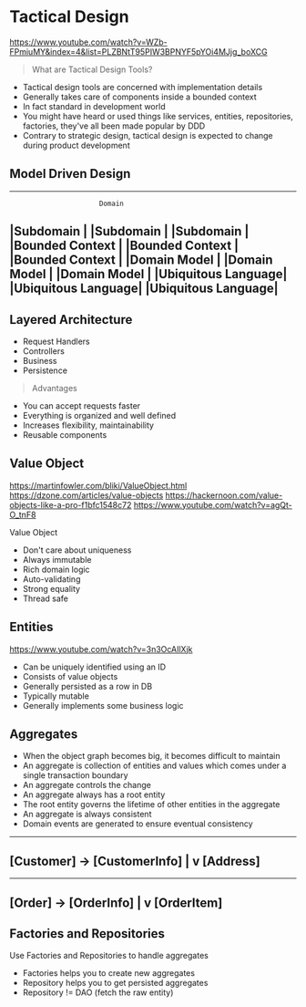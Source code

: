 # Tactical Design

https://www.youtube.com/watch?v=WZb-FPmiuMY&index=4&list=PLZBNtT95PIW3BPNYF5pYOi4MJjg_boXCG

> What are Tactical Design Tools?

- Tactical design tools are concerned with implementation details
- Generally takes care of components inside a bounded context
- In fact standard in development world
- You might have heard or used things like services, entities, repositories, factories, they've all been made popular by DDD
- Contrary to strategic design, tactical design is expected to change during product development

## Model Driven Design

-------------------------------------------------------------------
                          Domain

|Subdomain          |  |Subdomain          |  |Subdomain          |
|Bounded Context    |  |Bounded Context    |  |Bounded Context    |
|Domain Model       |  |Domain Model       |  |Domain Model       |
|Ubiquitous Language|  |Ubiquitous Language|  |Ubiquitous Language|
-------------------------------------------------------------------

## Layered Architecture

- Request Handlers
- Controllers
- Business
- Persistence

> Advantages

- You can accept requests faster
- Everything is organized and well defined
- Increases flexibility, maintainability
- Reusable components

## Value Object

https://martinfowler.com/bliki/ValueObject.html
https://dzone.com/articles/value-objects
https://hackernoon.com/value-objects-like-a-pro-f1bfc1548c72
https://www.youtube.com/watch?v=agQt-O_tnF8

Value Object

- Don't care about uniqueness
- Always immutable
- Rich domain logic
- Auto-validating
- Strong equality
- Thread safe

## Entities

https://www.youtube.com/watch?v=3n3OcAIlXjk

- Can be uniquely identified using an ID
- Consists of value objects
- Generally persisted as a row in DB
- Typically mutable
- Generally implements some business logic

## Aggregates

- When the object graph becomes big, it becomes difficult to maintain
- An aggregate is collection of entities and values which comes under a single transaction boundary
- An aggregate controls the change
- An aggregate always has a root entity
- The root entity governs the lifetime of other entities in the aggregate
- An aggregate is always consistent
- Domain events are generated to ensure eventual consistency

----------------------------
[Customer] -> [CustomerInfo]
    |
    v
[Address]
----------------------------

----------------------------
[Order] -> [OrderInfo]
    |
    v
[OrderItem]
----------------------------

## Factories and Repositories

Use Factories and Repositories to handle aggregates

- Factories helps you to create new aggregates
- Repository helps you to get persisted aggregates
- Repository != DAO (fetch the raw entity)
